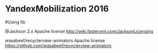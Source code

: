 # YandexMobilization 2016

#Using lib

@Jackson 2.x 
Apache license 
http://wiki.fasterxml.com/JacksonLicensing

wasabeef/recyclerview-animators
Apache license 
https://github.com/wasabeef/recyclerview-animators


